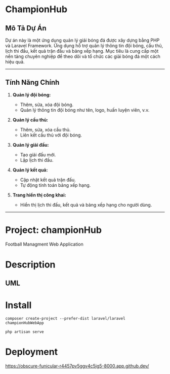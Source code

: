 # ChampionHub

## Mô Tả Dự Án
Dự án này là một ứng dụng quản lý giải bóng đá được xây dựng bằng PHP và Laravel Framework. Ứng dụng hỗ trợ quản lý thông tin đội bóng, cầu thủ, lịch thi đấu, kết quả trận đấu và bảng xếp hạng. Mục tiêu là cung cấp một nền tảng chuyên nghiệp để theo dõi và tổ chức các giải bóng đá một cách hiệu quả.

---

## Tính Năng Chính
1. **Quản lý đội bóng:**
   - Thêm, sửa, xóa đội bóng.
   - Quản lý thông tin đội bóng như tên, logo, huấn luyện viên, v.v.

2. **Quản lý cầu thủ:**
   - Thêm, sửa, xóa cầu thủ.
   - Liên kết cầu thủ với đội bóng.

3. **Quản lý giải đấu:**
   - Tạo giải đấu mới.
   - Lập lịch thi đấu.

4. **Quản lý kết quả:**
   - Cập nhật kết quả trận đấu.
   - Tự động tính toán bảng xếp hạng.

5. **Trang hiển thị công khai:**
   - Hiển thị lịch thi đấu, kết quả và bảng xếp hạng cho người dùng.

---
# Project: championHub
Football Managment Web Application

# Description
## UML



# Install
```
composer create-project --prefer-dist laravel/laravel championHubWebApp

php artisan serve

```
# Deployment

https://obscure-funicular-r4457pv5ggv4c5jg5-8000.app.github.dev/
